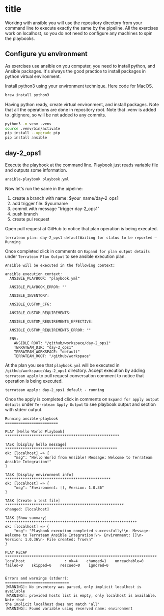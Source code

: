 # title

Working with ansible you will use the repository directory from your command line to execute exactly the same by the pipeline. All the exercises work on localhost, so you do not need to configure any machines to spin the playbooks.

## Configure yu environment

As exercises use ansible on you computer, you need to install python, and Ansible packages. It's always the good practice to install packages in python virtual environment.

Install python3 using your environment technique. Here code for MacOS.

```bash
brew install python3
```

Having python ready, create virtual environment, and install packages. Note that all the operations are done in repository root. Note that .venv is added to .gitignore, so will be not added to any commits.

```bash
python3 -m venv .venv 
source .venv/bin/activate 
pip install --upgrade pip 
pip install ansible 
```

## day-2_ops1

Execute the playbook at the command line. Playbook just reads variable file and outputs some information.

```bash
ansible-playbook playbook.yml 
```

Now let's run the same in the pipeline:

1. create a branch with name: $your_name/day-2_ops1
2. add trigger file: $yourname
3. commit with message "trigger day-2_ops1"
4. push branch
5. create pul request

Open pull request at GitHub to notice that plan operation is being executed.

```
terrateam plan: day-2_ops1 defaultWaiting for status to be reported — Running
```

Once completed click in comments on `Expand for plan output details` under `Terrateam Plan Output` to see ansible execution plan. 

```text
Ansible will be executed in the following context:
---
ansible_execution_context:
  ANSIBLE_PLAYBOOK: "playbook.yml"
  
  ANSIBLE_PLAYBOOK_ERROR: ""
  
  ANSIBLE_INVENTORY:
  
  ANSIBLE_CUSTOM_CFG:
  
  ANSIBLE_CUSTOM_REQUIREMENTS:
  
  ANSIBLE_CUSTOM_REQUIREMENTS_EFFECTIVE:
  
  ANSIBLE_CUSTOM_REQUIREMENTS_ERROR: ""
  
  ENV:
    ANSIBLE_ROOT: "/github/workspace/day-2_ops1"
    TERRATEAM_DIR: "day-2_ops1"
    TERRATEAM_WORKSPACE: "default"
    TERRATEAM_ROOT: "/github/workspace"
```

At the plan you see that `playbook.yml` will be executed in `/github/workspace/day-2_ops1` directory. Accept execution by adding `terrateam apply` to pull request conversation comment to notice that operation is being executed.

```
terrateam apply: day-2_ops1 default - running
```

Once the apply is completed click in comments on `Expand for apply output details` under `Terrateam Apply Output` to see playbook output and section with stderr output.

```
Running ansible-playbook
========================

PLAY [Hello World Playbook] ****************************************************

TASK [Display hello message] ***************************************************
ok: [localhost] => {
    "msg": "Hello World from Ansible! Message: Welcome to Terrateam Ansible Integration!"
}

TASK [Display environment info] ************************************************
ok: [localhost] => {
    "msg": "Environment: [], Version: 1.0.36"
}

TASK [Create a test file] ******************************************************
changed: [localhost]

TASK [Show summary] ************************************************************
ok: [localhost] => {
    "msg": "Playbook execution completed successfully!\n- Message: Welcome to Terrateam Ansible Integration!\n- Environment: []\n- Version: 1.0.36\n- File created: True\n"
}

PLAY RECAP *********************************************************************
localhost                  : ok=4    changed=1    unreachable=0    failed=0    skipped=0    rescued=0    ignored=0   


Errors and warnings (stderr):
=============================
[WARNING]: No inventory was parsed, only implicit localhost is available
[WARNING]: provided hosts list is empty, only localhost is available. Note that
the implicit localhost does not match 'all'
[WARNING]: Found variable using reserved name: environment
```
